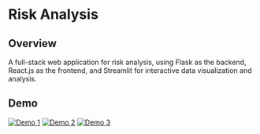 # Risk Analysis
## Overview
A full-stack web application for risk analysis, using Flask as the backend, React.js as the frontend, and Streamlit for interactive data visualization and analysis.

## Demo
[![Demo 1](https://github.com/user-attachments/assets/73cab197-111f-40d4-b1db-6adc2470276d)](https://www.youtube.com/watch?v=Q81T3Pghm6E)
[![Demo 2](https://github.com/user-attachments/assets/4c812500-3d1d-4eb0-acc9-1646be1fe95c)](https://www.youtube.com/watch?v=Q81T3Pghm6E)
[![Demo 3](https://github.com/user-attachments/assets/b733f97a-5ab9-432c-be26-2ebdb13e1123)](https://www.youtube.com/watch?v=Q81T3Pghm6E)
